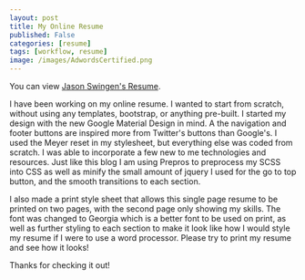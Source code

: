 ```yaml
---
layout: post
title: My Online Resume
published: False
categories: [resume]
tags: [workflow, resume]
image: /images/AdwordsCertified.png
---
```


You can view [Jason Swingen's Resume](http://jasonswingen.github.io/resume).

I have been working on my online resume. I wanted to start from scratch, without using any templates, bootstrap, or anything pre-built. I started my design with the new Google Material Design in mind. A the navigation and footer buttons are inspired more from Twitter's buttons than Google's. I used the Meyer reset in my stylesheet, but everything else was coded from scratch. I was able to incorporate a few new to me technologies and resources. Just like this blog I am using Prepros to preprocess my SCSS into CSS as well as minify the small amount of jquery I used for the go to top button, and the smooth transitions to each section.

I also made a print style sheet that allows this single page resume to be printed on two pages, with the second page only showing my skills. The font was changed to Georgia which is a better font to be used on print, as well as further styling to each section to make it look like how I would style my resume if I were to use a word processor. Please try to print my resume and see how it looks!

Thanks for checking it out!